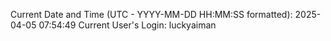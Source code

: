 Current Date and Time (UTC - YYYY-MM-DD HH:MM:SS formatted): 2025-04-05 07:54:49
Current User's Login: luckyaiman
